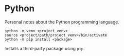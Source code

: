 # Python

Personal notes about the Python programming language.

```
python -m venv <project_venv>
source <project/path/project_venv>/bin/activate
python -m pip install <package>
```
Installs a third-party package using `pip`.

